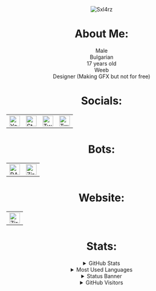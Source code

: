 
<p align="center"><img src="https://user-images.githubusercontent.com/68730434/124744718-b77be200-df27-11eb-921f-ba1e8fd77fc1.gif" alt="Sxl4rz" href='https://auto.creavite.co'/></p>

<h1 align="center"> About Me: </h1>

<div align="center"> Male </div>
<div align="center"> Bulgarian </div>
<div align="center"> 17 years old </div>
<div align="center"> Weeb </div>
<div align="center"> Designer (Making GFX but not for free)  </div>

<h1 align="center"> Socials: </h1>

<table align='center'>
 <tbody>
   <tr>
     <td><a href="https://www.youtube.com/c/Sxlarz"><img alt="YouTube" title="YouTube" height="28px"
                        src="https://user-images.githubusercontent.com/68730434/122561673-cff48d00-d04a-11eb-9081-4a2263cb3f1b.png" /></a>
     <td><a href="https://steamcommunity.com/id/kemonoo"><img alt="Steam" title="Steam" height="28px"
                        src="https://user-images.githubusercontent.com/68730434/122563048-68d7d800-d04c-11eb-8513-ad1a5ed001ba.png" /></a>
            </td>
     <td><a href="https://twitch.tv/isxlarz"><img alt="Twitch" title="Twitch" height="28px"
                        src="https://user-images.githubusercontent.com/68730434/122562367-aab44e80-d04b-11eb-8a8f-4b93d95beee9.png" /></a>
            </td>
     <td><a href="https://twitter.com/iSxlarz"><img alt="Twitter" title="Twitter" height="28px"
                        src="https://user-images.githubusercontent.com/68730434/122561911-1649ec00-d04b-11eb-83fd-82a3537f53d9.png" /></a>
            </td>
   </tr>
  </tbody>
  </table>

<h1 align="center"> Bots: </h1>
<table align='center'>
 <tbody>
   <tr>
     <td><a href="https://discord.com/oauth2/authorize?client_id=706120306082971699&permissions=2146958847&scope=bot"><img alt="RAGE" title="RAGE" height="28px"
                        src="https://user-images.githubusercontent.com/68730434/115650226-7e24d480-a331-11eb-89db-cadb4f28e0bf.png" /></a>
            </td>
     <td><a href="https://discord.com/oauth2/authorize?client_id=752242570532225064&permissions=8&scope=bot"><img alt="Ziro-Bot" title="Ziro-Bot" height="28px"
                        src="https://user-images.githubusercontent.com/68730434/115650478-f2f80e80-a331-11eb-9340-6526c90752b4.png" /></a>
   </tr>
  </tbody>
  </table>

<h1 align="center"> Website: </h1>
<table align='center'>
 <tbody>
   <tr>
            </td>
     <td><a href="https://zirobot.xyz"><img alt="Ziro-Bot" title="Ziro-Bot" height="28px"
                        src="https://user-images.githubusercontent.com/68730434/115650478-f2f80e80-a331-11eb-9340-6526c90752b4.png" /></a>
   </tr>
  </tbody>
  </table>
<h1 align="center"> Stats: </h1>
<details align='center'>


  <summary>GitHub Stats</summary>
  <br/>
  <a href="https://github.com/iSxlarz"><img alt="GitHub Stats" src="https://github-readme-stats.vercel.app/api?username=iSxlarz&show_icons=true&theme=tokyonight" /></a>
</details>

<details align='center'>
  <summary>Most Used Languages</summary>
 <br/>
  <a href="https://github.com/iSxlarz"><img alt="Most Used Languages" src="https://github-readme-stats.vercel.app/api/top-langs/?username=iSxlarz&layout=compact&theme=tokyonight" /></a>
</details>

 <details align='center'>
  <summary>Status Banner</summary>
  <br/>
  <a href="https://github.com/iSxlarz"><img alt="Status Banner" src="https://discord.c99.nl/widget/theme-1/540520449852047391.png" /></a>
</details>

 <details align='center'>
  <summary>GitHub Visitors</summary>
 <br/>
  <a href="https://github.com/iSxlarz"><img alt="GitHub Visitors" src="https://visitor-badge.glitch.me/badge?page_id=iSxlarz.iSxlarz" /></a>
</details>
 <!--<a href=""><img alt="" src="" /></a>-->
<!---->
